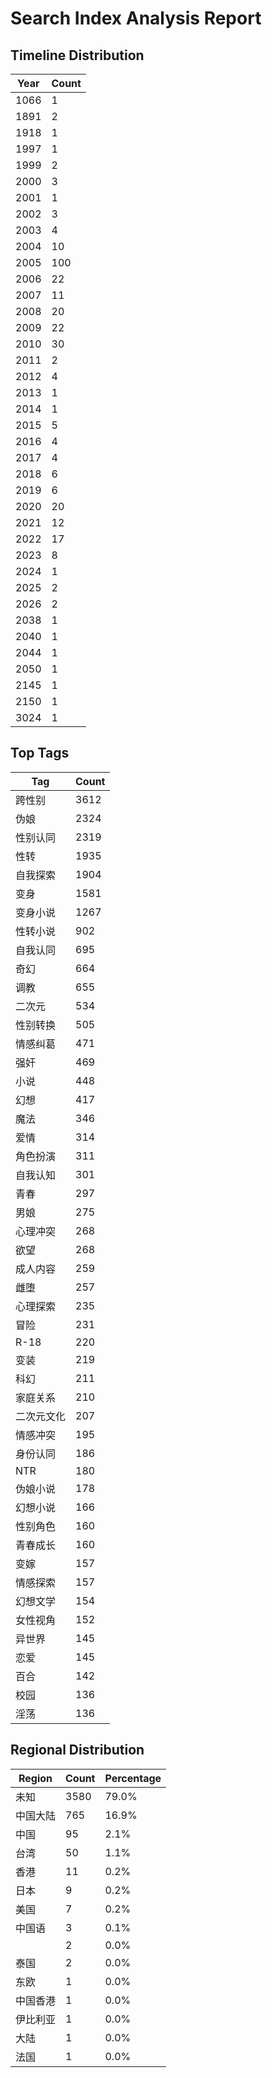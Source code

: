# Search Index Analysis Report

## Timeline Distribution

| Year | Count |
|------|-------|
| 1066 | 1 |
| 1891 | 2 |
| 1918 | 1 |
| 1997 | 1 |
| 1999 | 2 |
| 2000 | 3 |
| 2001 | 1 |
| 2002 | 3 |
| 2003 | 4 |
| 2004 | 10 |
| 2005 | 100 |
| 2006 | 22 |
| 2007 | 11 |
| 2008 | 20 |
| 2009 | 22 |
| 2010 | 30 |
| 2011 | 2 |
| 2012 | 4 |
| 2013 | 1 |
| 2014 | 1 |
| 2015 | 5 |
| 2016 | 4 |
| 2017 | 4 |
| 2018 | 6 |
| 2019 | 6 |
| 2020 | 20 |
| 2021 | 12 |
| 2022 | 17 |
| 2023 | 8 |
| 2024 | 1 |
| 2025 | 2 |
| 2026 | 2 |
| 2038 | 1 |
| 2040 | 1 |
| 2044 | 1 |
| 2050 | 1 |
| 2145 | 1 |
| 2150 | 1 |
| 3024 | 1 |

## Top Tags

| Tag | Count |
|-----|-------|
| 跨性别 | 3612 |
| 伪娘 | 2324 |
| 性别认同 | 2319 |
| 性转 | 1935 |
| 自我探索 | 1904 |
| 变身 | 1581 |
| 变身小说 | 1267 |
| 性转小说 | 902 |
| 自我认同 | 695 |
| 奇幻 | 664 |
| 调教 | 655 |
| 二次元 | 534 |
| 性别转换 | 505 |
| 情感纠葛 | 471 |
| 强奸 | 469 |
| 小说 | 448 |
| 幻想 | 417 |
| 魔法 | 346 |
| 爱情 | 314 |
| 角色扮演 | 311 |
| 自我认知 | 301 |
| 青春 | 297 |
| 男娘 | 275 |
| 心理冲突 | 268 |
| 欲望 | 268 |
| 成人内容 | 259 |
| 雌堕 | 257 |
| 心理探索 | 235 |
| 冒险 | 231 |
| R-18 | 220 |
| 变装 | 219 |
| 科幻 | 211 |
| 家庭关系 | 210 |
| 二次元文化 | 207 |
| 情感冲突 | 195 |
| 身份认同 | 186 |
| NTR | 180 |
| 伪娘小说 | 178 |
| 幻想小说 | 166 |
| 性别角色 | 160 |
| 青春成长 | 160 |
| 变嫁 | 157 |
| 情感探索 | 157 |
| 幻想文学 | 154 |
| 女性视角 | 152 |
| 异世界 | 145 |
| 恋爱 | 145 |
| 百合 | 142 |
| 校园 | 136 |
| 淫荡 | 136 |

## Regional Distribution

| Region | Count | Percentage |
|--------|-------|------------|
| 未知 | 3580 | 79.0% |
| 中国大陆 | 765 | 16.9% |
| 中国 | 95 | 2.1% |
| 台湾 | 50 | 1.1% |
| 香港 | 11 | 0.2% |
| 日本 | 9 | 0.2% |
| 美国 | 7 | 0.2% |
| 中国语 | 3 | 0.1% |
|  | 2 | 0.0% |
| 泰国 | 2 | 0.0% |
| 东欧 | 1 | 0.0% |
| 中国香港 | 1 | 0.0% |
| 伊比利亚 | 1 | 0.0% |
| 大陆 | 1 | 0.0% |
| 法国 | 1 | 0.0% |